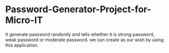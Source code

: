 # Password-Generator-Project-for-Micro-IT
It generate password randomly and tells whether it is strong password, weak password or moderate password. we can create as our wish by using this application.
